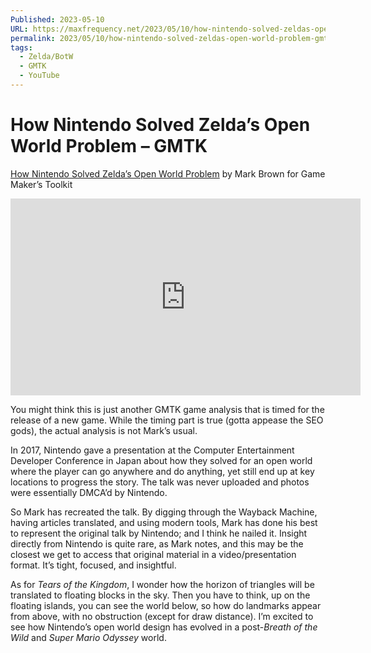 ```yaml
---
Published: 2023-05-10
URL: https://maxfrequency.net/2023/05/10/how-nintendo-solved-zeldas-open-world-problem-gmtk/
permalink: 2023/05/10/how-nintendo-solved-zeldas-open-world-problem-gmtk/
tags:
  - Zelda/BotW
  - GMTK
  - YouTube
---
```

# How Nintendo Solved Zelda’s Open World Problem – GMTK

[How Nintendo Solved Zelda’s Open World Problem](https://youtu.be/CZzcVs8tNfE) by Mark Brown for Game Maker’s Toolkit

<div class=iframe-container>
<iframe width="560" height="315" src="https://www.youtube-nocookie.com/embed/CZzcVs8tNfE?si=-jctyNAdvA_90bWD" title="YouTube video player" frameborder="0" allow="accelerometer; autoplay; clipboard-write; encrypted-media; gyroscope; picture-in-picture; web-share" allowfullscreen></iframe>
</div>

You might think this is just another GMTK game analysis that is timed for the release of a new game. While the timing part is true (gotta appease the SEO gods), the actual analysis is not Mark’s usual.

In 2017, Nintendo gave a presentation at the Computer Entertainment Developer Conference in Japan about how they solved for an open world where the player can go anywhere and do anything, yet still end up at key locations to progress the story. The talk was never uploaded and photos were essentially DMCA’d by Nintendo.

So Mark has recreated the talk. By digging through the Wayback Machine, having articles translated, and using modern tools, Mark has done his best to represent the original talk by Nintendo; and I think he nailed it. Insight directly from Nintendo is quite rare, as Mark notes, and this may be the closest we get to access that original material in a video/presentation format. It’s tight, focused, and insightful.

As for *Tears of the Kingdom*, I wonder how the horizon of triangles will be translated to floating blocks in the sky. Then you have to think, up on the floating islands, you can see the world below, so how do landmarks appear from above, with no obstruction (except for draw distance). I’m excited to see how Nintendo’s open world design has evolved in a post-*Breath of the Wild* and *Super Mario Odyssey* world.